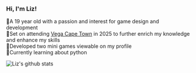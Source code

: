 ### Hi, I'm Liz!

🌷A 19 year old with a passion and interest for game design and development<br/>
🌱Set on attending [Vega Cape Town](https://www.vegaschool.com/full-time/bachelor-of-computer-and-information-science-in-game-design-and-development-degree) in 2025 to further enrich my knowledge and enhance my skills<br/>
🌸Developed two mini games viewable on my profile<br/>
🤍Currently learning about python<br/>

<!-- GitHub stats from https://github.com/anuraghazra/github-readme-stats -->
![Liz's github stats](https://github-readme-stats.vercel.app/api?username=myfriendscallmelizz&theme=onedark&show_icons=true)
